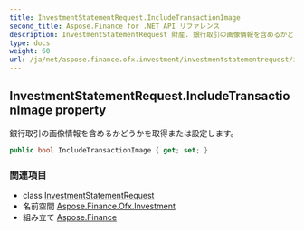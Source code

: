 ```yaml
---
title: InvestmentStatementRequest.IncludeTransactionImage
second_title: Aspose.Finance for .NET API リファレンス
description: InvestmentStatementRequest 財産. 銀行取引の画像情報を含めるかどうかを取得または設定します
type: docs
weight: 60
url: /ja/net/aspose.finance.ofx.investment/investmentstatementrequest/includetransactionimage/
---
```

## InvestmentStatementRequest.IncludeTransactionImage property

銀行取引の画像情報を含めるかどうかを取得または設定します。

```csharp
public bool IncludeTransactionImage { get; set; }
```

### 関連項目

* class [InvestmentStatementRequest](../)
* 名前空間 [Aspose.Finance.Ofx.Investment](../../investmentstatementrequest/)
* 組み立て [Aspose.Finance](../../../)


